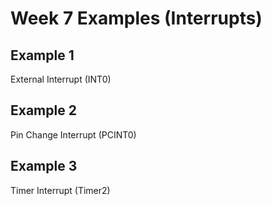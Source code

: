 # Week 7 Examples (Interrupts)


## Example 1

External Interrupt (INT0)
## Example 2 

Pin Change Interrupt (PCINT0)

## Example 3

Timer Interrupt (Timer2)
